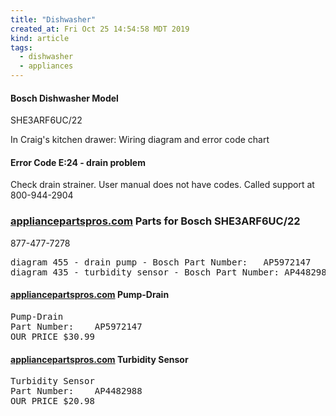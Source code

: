 ```yaml
---
title: "Dishwasher"
created_at: Fri Oct 25 14:54:58 MDT 2019
kind: article
tags:
  - dishwasher
  - appliances
---
```


<h4>Bosch Dishwasher Model</h4>

SHE3ARF6UC/22

In Craig's kitchen drawer: Wiring diagram and error code chart

<h4>Error Code E:24 - drain problem</h4>

Check drain strainer.
User manual does not have codes.
Called support at
800-944-2904

<h3>
  <a href="https://www.appliancepartspros.com/pump-parts-for-bosch-she3arf6uc-22.html" target="_blank">appliancepartspros.com</a>
  Parts for Bosch SHE3ARF6UC/22
</h3>

877-477-7278

<pre>
diagram 455 - drain pump - Bosch Part Number:	AP5972147
diagram 435 - turbidity sensor - Bosch Part Number: AP4482988
</pre>

<h4>
  <a href="https://www.appliancepartspros.com/bosch-pump-drain-00631200-ap5972147.html" target="_blank">appliancepartspros.com</a>
  Pump-Drain
</h4>

<pre>
Pump-Drain
Part Number:	AP5972147
OUR PRICE $30.99
</pre>

<h4>
  <a href="https://www.appliancepartspros.com/bosch-sensor-611323-ap4482988.html" target="_blank">appliancepartspros.com</a>
  Turbidity Sensor
</h4>

<pre>
Turbidity Sensor
Part Number:	AP4482988
OUR PRICE $20.98
</pre>


<!--
html boilerplate fragments
<a href="" target="_blank"></a>
<a name=""></a>
<img src="" width="400px">
<ul>
  <li></li>
  <li><a href="" target="_blank"></a></li>
</ul>
<pre>
</pre>
<p style="margin-bottom: 2em;"></p>
<hr style="border: 0; height: 3px; background: #333; background-image: linear-gradient(to right, #ccc, #333, #ccc);">
<pre><code>
</code></pre>
<math xmlns='http://www.w3.org/1998/Math/MathML' display='block'>
</math>
:-->
